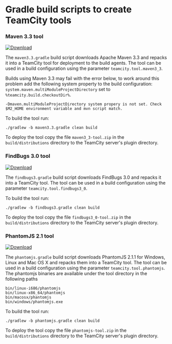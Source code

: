 
# Gradle build scripts to create TeamCity tools

### Maven 3.3 tool

[![Download](https://api.bintray.com/packages/rodm/teamcity-plugins/maven3_3-tool/images/download.svg)](https://bintray.com/rodm/teamcity-plugins/maven3_3-tool/_latestVersion)

The `maven3.3.gradle` build script downloads Apache Maven 3.3 and repacks it into a TeamCity tool for
deployment to the build agents. The tool can be used in a build configuration using the parameter
`teamcity.tool.maven3_3`.

Builds using Maven 3.3 may fail with the error below, to work around this problem add the following system
property to the build configuration: `system.maven.multiModuleProjectDirectory` set to `%teamcity.build.checkoutDir%`. 

    -Dmaven.multiModuleProjectDirectory system propery is not set. Check $M2_HOME environment variable and mvn script match.
 
To build the tool run:

    ./gradlew -b maven3.3.gradle clean build
    
To deploy the tool copy the file `maven3_3-tool.zip` in the `build/distributions` directory to the
TeamCity server's plugin directory. 

### FindBugs 3.0 tool

[![Download](https://api.bintray.com/packages/rodm/teamcity-plugins/findbugs3_0-tool/images/download.svg)](https://bintray.com/rodm/teamcity-plugins/findbugs3_0-tool/_latestVersion)

The `findbugs3.gradle` build script downloads FindBugs 3.0 and repacks it into a TeamCity tool. The tool
can be used in a build configuration using the parameter `teamcity.tool.findbugs3_0`.

To build the tool run:

    ./gradlew -b findbugs3.gradle clean build
    
To deploy the tool copy the file `findbugs3_0-tool.zip` in the `build/distributions` directory to the
TeamCity server's plugin directory. 

### PhantomJS 2.1 tool

[![Download](https://api.bintray.com/packages/rodm/teamcity-plugins/phantomjs-tool/images/download.svg)](https://bintray.com/rodm/teamcity-plugins/phantomjs-tool/_latestVersion)

The `phantomjs.gradle` build script downloads PhantomJS 2.1.1 for Windows, Linux and Mac OS X and repacks them into
a TeamCity tool. The tool can be used in a build configuration using the parameter `teamcity.tool.phantomjs`. The
phantomjs binaries are available under the tool directory in the following paths

    bin/linux-i686/phantomjs
    bin/linux-x86_64/phantomjs
    bin/macosx/phantomjs
    bin/windows/phantomjs.exe

To build the tool run:

    ./gradlew -b phantomjs.gradle clean build

To deploy the tool copy the file `phantomjs-tool.zip` in the `build/distributions` directory to the
TeamCity server's plugin directory.
